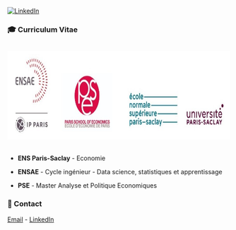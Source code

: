 [![LinkedIn][linkedin-shield]][linkedin-url]

### 🎓 Curriculum Vitae

<br />
<div align="center">
    <img src="logo.jpg" alt="logo" width="800" height="200">
</div>
<br />

- **ENS Paris-Saclay** - Economie

- **ENSAE** - Cycle ingénieur - Data science, statistiques et apprentissage

- **PSE** - Master Analyse et Politique Economiques
 
### 📧 Contact

[Email](mailto:julien.peignon@ens-paris-saclay.fr) - [LinkedIn](https://linkedin.com/in/julien-peignon/)

[linkedin-shield]: https://img.shields.io/badge/-LinkedIn-black.svg?style=for-the-badge&logo=linkedin&colorB=555
[linkedin-url]: https://linkedin.com/in/julien-peignon/
